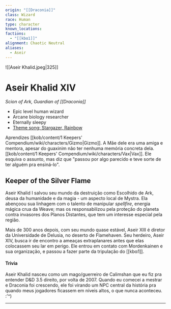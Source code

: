 ```yaml
---
origin: "[[Draconia]]"
class: Wizard
race: Human
type: character
known_locations: 
factions:
  - "[[kbα1]]"
alignment: Chaotic Neutral
aliases:
  - Aseir
---
```


 ![[Aseir Khalid.jpeg|325]] 

# Aseir Khalid XIV
*Scion of Ark, Guardian of [[Draconia]]*

- Epic level human wizard
- Arcane biology researcher
- Eternally sleepy
- [Theme song: Stargazer, Rainbow](https://www.youtube.com/watch?v=YmJIccPWnEk)

 Aprendizes
[[kob/content/1 Keepers' Compendium/wiki/characters/Gizmo|Gizmo]]. A Mãe dele era uma amiga e mentora, apesar do guaxinim não ter nenhuma memória concreta dela.
[[kob/content/1 Keepers' Compendium/wiki/characters/Vax|Vax]].  Ele esquiva o assunto, mas diz que "passou por algo parecido e teve sorte de ter alguém pra ensiná-lo".


## Keeper of the Silver Flame
Aseir Khalid I salvou seu mundo da destruição como Escolhido de Ark, deusa da humanidade e da magia - um aspecto local de Mystra. Ela abençoou sua linhagem com o talento de manipular *spellfire*, energia mágica crua da Weave; mas os responsabilizou pela proteção do planeta contra invasores dos Planos Distantes, que tem um interesse especial pela região. 

Mais de 300 anos depois, com seu mundo quase estável, Aseir XIII é diretor da Universidade de Delusia, no deserto de Flamehaven. Seu herdeiro, Aseir XIV, busca ir de encontro a ameaças extraplanares antes que elas colocassem seu lar em perigo. Ele entrou em contato com Mordenkainen e sua organização, e passou a fazer parte da tripulação do [[kbα1]]. 

#### Trivia
Aseir Khalid nasceu como um mago/guerreiro de Calimshan que eu fiz pra entender D&D 3.5 direito, por volta de 2007. Quando eu comecei a mestrar e Draconia foi crescendo, ele foi virando um NPC central da história pra quando meus jogadores ficassem em níveis altos, o que nunca aconteceu. :'^)


---
